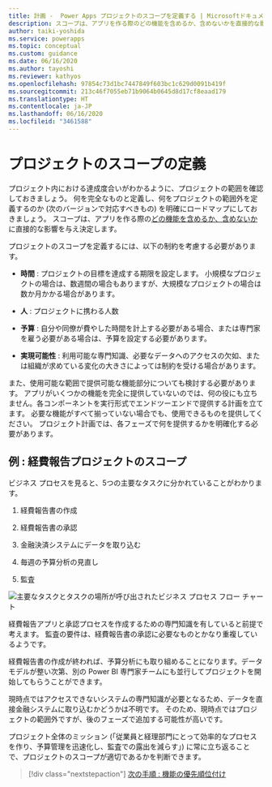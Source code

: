 ```yaml
---
title: 計画 -  Power Apps プロジェクトのスコープを定義する | Microsoftドキュメント
description: スコープは、アプリを作る際のどの機能を含めるか、含めないかを直接的な影響を与え決定します。 考慮すべきスコープの制約について説明します。
author: taiki-yoshida
ms.service: powerapps
ms.topic: conceptual
ms.custom: guidance
ms.date: 06/16/2020
ms.author: tayoshi
ms.reviewer: kathyos
ms.openlocfilehash: 97854c73d1bc7447849f603bc1c629d0091b419f
ms.sourcegitcommit: 213c46f7055eb71b9064b0645d8d17cf8eaad179
ms.translationtype: HT
ms.contentlocale: ja-JP
ms.lasthandoff: 06/16/2020
ms.locfileid: "3461588"
---
```

# <a name="defining-the-project-scope"></a>プロジェクトのスコープの定義

プロジェクト内における達成度合いがわかるように、プロジェクトの範囲を確認しておきましょう。 何を完全なものと定義し、何をプロジェクトの範囲外を定義するのか (次のバージョンで対応すべきもの) を明確にロードマップにしておきましょう。 スコープは、アプリを作る際の[どの機能を含めるか、含めないか](prioritizing-features.md)に直接的な影響を与え決定します。

プロジェクトのスコープを定義するには、以下の制約を考慮する必要があります。

- **時間** : プロジェクトの目標を達成する期限を設定します。 小規模なプロジェクトの場合は、数週間の場合もありますが、大規模なプロジェクトの場合は数か月かかる場合があります。

- **人** : プロジェクトに携わる人数

- **予算** : 自分や同僚が費やした時間を計上する必要がある場合、または専門家を雇う必要がある場合は、予算を設定する必要があります。

- **実現可能性** : 利用可能な専門知識、必要なデータへのアクセスの欠如、または組織が求めている変化の大きさによっては制約を受ける場合があります。

また、使用可能な範囲で提供可能な機能部分についても検討する必要があります。 アプリがいくつかの機能を完全に提供していないのでは、何の役にも立ちません。各コンポーネントを実行形式でエンドツーエンドで提供する計画を立てます。 必要な機能がすべて揃っていない場合でも、使用できるものを提供してください。 プロジェクト計画では、各フェーズで何を提供するかを明確化する必要があります。

## <a name="example-expense-report-project-scope"></a>例 : 経費報告プロジェクトのスコープ

ビジネス プロセスを見ると、5つの主要なタスクに分かれていることがわかります。

1. 経費報告書の作成

2. 経費報告書の承認

3. 金融決済システムにデータを取り込む

4. 毎週の予算分析の見直し

5. 監査

![主要なタスクとタスクの場所が呼び出されたビジネス プロセス フロー チャート](media/task-chart.png "主要なタスクとタスクの場所が呼び出されたビジネス プロセス フロー チャート")

経費報告アプリと承認プロセスを作成するための専門知識を有していると前提で考えます。 監査の要件は、経費報告書の承認に必要なものとかなり重複しているようです。

経費報告書の作成が終われば、予算分析にも取り組めることになります。データモデルが整い次第、別の Power BI 専門家チームにも並行してプロジェクトを開始してもらうことができます。

現時点ではアクセスできないシステムの専門知識が必要となるため、データを直接金融システムに取り込むかどうかは不明です。 そのため、現時点ではプロジェクトの範囲外ですが、後のフェーズで追加する可能性が高いです。

プロジェクト全体のミッション (「従業員と経理部門にとって効率的なプロセスを作り、予算管理を迅速化し、監査での露出を減らす」) に常に立ち返ることで、プロジェクトのスコープが適切であるかを判断できます。

> [!div class="nextstepaction"]
> [次の手順 : 機能の優先順位付け](prioritizing-features.md)
